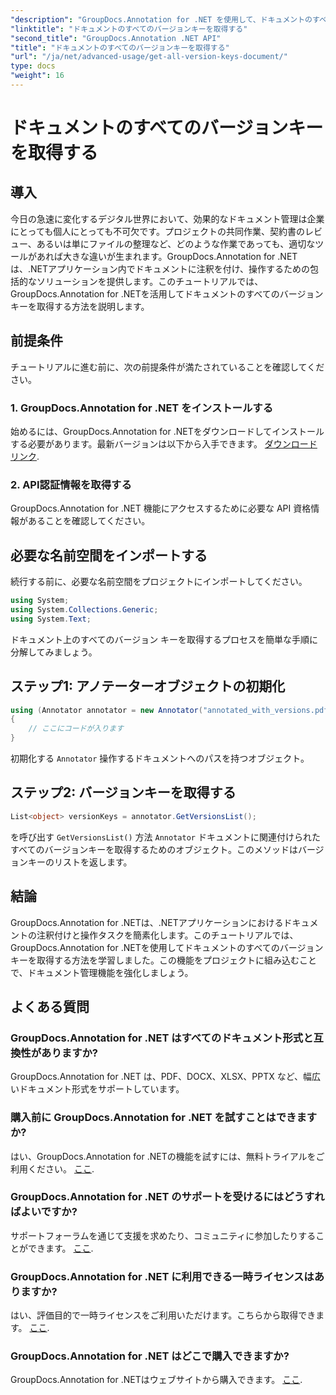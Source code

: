 ```yaml
---
"description": "GroupDocs.Annotation for .NET を使用して、ドキュメントのすべてのバージョンキーを取得する方法を学びましょう。この包括的なツールで、ドキュメント管理機能を強化しましょう。"
"linktitle": "ドキュメントのすべてのバージョンキーを取得する"
"second_title": "GroupDocs.Annotation .NET API"
"title": "ドキュメントのすべてのバージョンキーを取得する"
"url": "/ja/net/advanced-usage/get-all-version-keys-document/"
type: docs
"weight": 16
---
```


# ドキュメントのすべてのバージョンキーを取得する

## 導入
今日の急速に変化するデジタル世界において、効果的なドキュメント管理は企業にとっても個人にとっても不可欠です。プロジェクトの共同作業、契約書のレビュー、あるいは単にファイルの整理など、どのような作業であっても、適切なツールがあれば大きな違いが生まれます。GroupDocs.Annotation for .NETは、.NETアプリケーション内でドキュメントに注釈を付け、操作するための包括的なソリューションを提供します。このチュートリアルでは、GroupDocs.Annotation for .NETを活用してドキュメントのすべてのバージョンキーを取得する方法を説明します。
## 前提条件
チュートリアルに進む前に、次の前提条件が満たされていることを確認してください。
### 1. GroupDocs.Annotation for .NET をインストールする
始めるには、GroupDocs.Annotation for .NETをダウンロードしてインストールする必要があります。最新バージョンは以下から入手できます。 [ダウンロードリンク](https://releases。groupdocs.com/annotation/net/).
### 2. API認証情報を取得する
GroupDocs.Annotation for .NET 機能にアクセスするために必要な API 資格情報があることを確認してください。

## 必要な名前空間をインポートする
続行する前に、必要な名前空間をプロジェクトにインポートしてください。
```csharp
using System;
using System.Collections.Generic;
using System.Text;
```

ドキュメント上のすべてのバージョン キーを取得するプロセスを簡単な手順に分解してみましょう。
## ステップ1: アノテーターオブジェクトの初期化
```csharp
using (Annotator annotator = new Annotator("annotated_with_versions.pdf"))
{
    // ここにコードが入ります
}
```
初期化する `Annotator` 操作するドキュメントへのパスを持つオブジェクト。
## ステップ2: バージョンキーを取得する
```csharp
List<object> versionKeys = annotator.GetVersionsList();
```
を呼び出す `GetVersionsList()` 方法 `Annotator` ドキュメントに関連付けられたすべてのバージョンキーを取得するためのオブジェクト。このメソッドはバージョンキーのリストを返します。

## 結論
GroupDocs.Annotation for .NETは、.NETアプリケーションにおけるドキュメントの注釈付けと操作タスクを簡素化します。このチュートリアルでは、GroupDocs.Annotation for .NETを使用してドキュメントのすべてのバージョンキーを取得する方法を学習しました。この機能をプロジェクトに組み込むことで、ドキュメント管理機能を強化しましょう。
## よくある質問
### GroupDocs.Annotation for .NET はすべてのドキュメント形式と互換性がありますか?
GroupDocs.Annotation for .NET は、PDF、DOCX、XLSX、PPTX など、幅広いドキュメント形式をサポートしています。
### 購入前に GroupDocs.Annotation for .NET を試すことはできますか?
はい、GroupDocs.Annotation for .NETの機能を試すには、無料トライアルをご利用ください。 [ここ](https://releases。groupdocs.com/).
### GroupDocs.Annotation for .NET のサポートを受けるにはどうすればよいですか?
サポートフォーラムを通じて支援を求めたり、コミュニティに参加したりすることができます。 [ここ](https://forum。groupdocs.com/c/annotation/10).
### GroupDocs.Annotation for .NET に利用できる一時ライセンスはありますか?
はい、評価目的で一時ライセンスをご利用いただけます。こちらから取得できます。 [ここ](https://purchase。groupdocs.com/temporary-license/).
### GroupDocs.Annotation for .NET はどこで購入できますか?
GroupDocs.Annotation for .NETはウェブサイトから購入できます。 [ここ](https://purchase。groupdocs.com/buy).